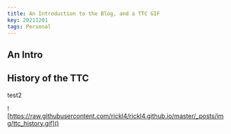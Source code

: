 ```yaml
---
title: An Introduction to the Blog, and a TTC GIF
key: 20211201
tags: Personal
---
```


## An Intro

## History of the TTC

test2

![https://raw.githubusercontent.com/rickl4/rickl4.github.io/master/_posts/img/ttc_history.gif]()